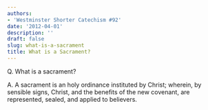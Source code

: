 ```yaml
---
authors:
- 'Westminster Shorter Catechism #92'
date: '2012-04-01'
description: ''
draft: false
slug: what-is-a-sacrament
title: What is a Sacrament?
---
```

Q. What is a sacrament?

A. A sacrament is an holy ordinance instituted by Christ; wherein, by sensible signs, Christ, and the benefits of the new covenant, are represented, sealed, and applied to believers.



